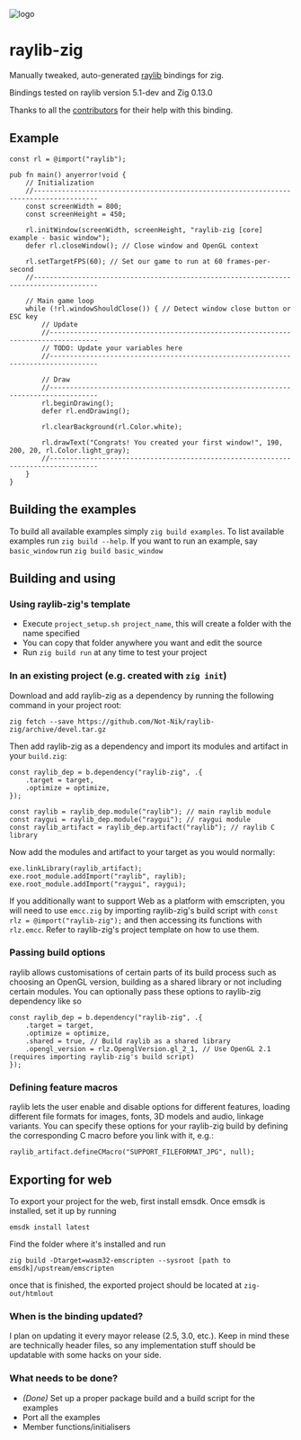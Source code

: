 ![logo](https://github.com/Not-Nik/raylib-zig/raw/devel/logo/logo.png)

# raylib-zig

Manually tweaked, auto-generated [raylib](https://github.com/raysan5/raylib) bindings for zig.

Bindings tested on raylib version 5.1-dev and Zig 0.13.0

Thanks to all the [contributors](https://github.com/Not-Nik/raylib-zig/graphs/contributors) for their help with this
binding.

## Example

```zig
const rl = @import("raylib");

pub fn main() anyerror!void {
    // Initialization
    //--------------------------------------------------------------------------------------
    const screenWidth = 800;
    const screenHeight = 450;

    rl.initWindow(screenWidth, screenHeight, "raylib-zig [core] example - basic window");
    defer rl.closeWindow(); // Close window and OpenGL context

    rl.setTargetFPS(60); // Set our game to run at 60 frames-per-second
    //--------------------------------------------------------------------------------------

    // Main game loop
    while (!rl.windowShouldClose()) { // Detect window close button or ESC key
        // Update
        //----------------------------------------------------------------------------------
        // TODO: Update your variables here
        //----------------------------------------------------------------------------------

        // Draw
        //----------------------------------------------------------------------------------
        rl.beginDrawing();
        defer rl.endDrawing();

        rl.clearBackground(rl.Color.white);

        rl.drawText("Congrats! You created your first window!", 190, 200, 20, rl.Color.light_gray);
        //----------------------------------------------------------------------------------
    }
}
```

## Building the examples

To build all available examples simply `zig build examples`. To list available examples run `zig build --help`. If you
want to run an example, say `basic_window` run `zig build basic_window`

## Building and using

### Using raylib-zig's template

* Execute `project_setup.sh project_name`, this will create a folder with the name specified
* You can copy that folder anywhere you want and edit the source
* Run `zig build run` at any time to test your project

### In an existing project (e.g. created with `zig init`)

Download and add raylib-zig as a dependency by running the following command in your project root:

```
zig fetch --save https://github.com/Not-Nik/raylib-zig/archive/devel.tar.gz
```

Then add raylib-zig as a dependency and import its modules and artifact in your `build.zig`:

```zig
const raylib_dep = b.dependency("raylib-zig", .{
    .target = target,
    .optimize = optimize,
});

const raylib = raylib_dep.module("raylib"); // main raylib module
const raygui = raylib_dep.module("raygui"); // raygui module
const raylib_artifact = raylib_dep.artifact("raylib"); // raylib C library
```

Now add the modules and artifact to your target as you would normally:

```zig
exe.linkLibrary(raylib_artifact);
exe.root_module.addImport("raylib", raylib);
exe.root_module.addImport("raygui", raygui);
```

If you additionally want to support Web as a platform with emscripten, you will need to use `emcc.zig` by importing
raylib-zig's build script with `const rlz = @import("raylib-zig");` and then accessing its functions with `rlz.emcc`.
Refer to raylib-zig's project template on how to use them.

### Passing build options

raylib allows customisations of certain parts of its build process such as choosing an OpenGL version, building as a
shared library or not including certain modules. You can optionally pass these options to raylib-zig dependency like so

```zig
const raylib_dep = b.dependency("raylib-zig", .{
    .target = target,
    .optimize = optimize,
    .shared = true, // Build raylib as a shared library
    .opengl_version = rlz.OpenglVersion.gl_2_1, // Use OpenGL 2.1 (requires importing raylib-zig's build script)
});
```

### Defining feature macros

raylib lets the user enable and disable options for different features, loading different file formats for images,
fonts, 3D models and audio, linkage variants. You can specify these options for your raylib-zig build by defining the
corresponding C macro before you link with it, e.g.:

```zig
raylib_artifact.defineCMacro("SUPPORT_FILEFORMAT_JPG", null);
```

## Exporting for web

To export your project for the web, first install emsdk.
Once emsdk is installed, set it up by running

`emsdk install latest`

Find the folder where it's installed and run

`zig build -Dtarget=wasm32-emscripten --sysroot [path to emsdk]/upstream/emscripten`

once that is finished, the exported project should be located at `zig-out/htmlout`

### When is the binding updated?

I plan on updating it every mayor release (2.5, 3.0, etc.). Keep in mind these are technically header files, so any
implementation stuff should be updatable with some hacks on your side.

### What needs to be done?

+ _(Done)_ Set up a proper package build and a build script for the examples
+ Port all the examples
+ Member functions/initialisers
